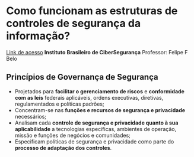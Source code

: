 # Como funcionam as estruturas de controles de segurança da informação?
[Link de acesso](https://star.ibsec.com.br/como-funcionam-as-estruturas-de-controles-de-seguranca-da-informacao/)
**Instituto Brasileiro de CiberSegurança**
Professor: Felipe F Belo

## Princípios de Governança de Segurança
- Projetados para **facilitar o gerenciamento de riscos** e **conformidade com as leis** federais aplicáveis, ordens executivas, diretivas, regulamentados e políticas padrões;
- Concentram-se nas **funções e recursos de segurança e privacidade** necessários;
- Analisam cada **controle de segurança e privacidade quanto à sua aplicabilidade** a tecnologias específicas, ambientes de operação, missão e funções de negócios e comunidades;
- Especificam políticas de segurança e privacidade como parte do **processo de adaptação dos controles**.

